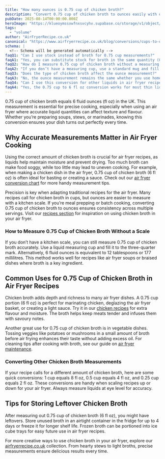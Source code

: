 ```yaml
---
title: "How many ounces is 0.75 cup of chicken broth?"
description: "Convert 0.75 cup of chicken broth to ounces easily with our simple guide. Perfect for air fryer recipes and meal prep!"
pubDate: 2025-08-14T00:00:00.000Z
heroImage: "https://klueoymssxwfnxsvcyhv.supabase.co/storage/v1/object/public/Shmucket/how-many-ounces-is-0-75-cup-of-chicken-broth.webp"
tags:
  - "volume"
author: "AirFryerRecipe.co.uk"
canonical: "https://www.airfryerrecipe.co.uk/blog/conversions/cups-to-ounces/how-many-ounces-is-0-75-cup-of-chicken-broth"
schema: |
  <!-- Schema will be generated automatically -->
faqQ1: "Can I use stock instead of broth for 0.75 cup measurements?"
faqA1: "Yes, you can substitute stock for broth in the same quantity (0.75 cup or 6 fl oz). However, stock is typically richer, so you may want to dilute it slightly with water for a milder flavour in air fryer recipes."
faqQ2: "How do I measure 0.75 cup of chicken broth without a measuring cup?"
faqA2: "If you don’t have a measuring cup, use a standard mug and fill it just over halfway (about 60% full) to approximate 0.75 cup. Alternatively, use 12 level tablespoons, as each tablespoon is 0.5 fl oz."
faqQ3: "Does the type of chicken broth affect the ounce measurement?"
faqA3: "No, the ounce measurement remains the same whether you use homemade, canned, or powdered chicken broth reconstituted with water. However, thicker broths may weigh slightly more due to higher density."
faqQ4: "Can I use this conversion for other liquids in air fryer recipes?"
faqA4: "Yes, the 0.75 cup to 6 fl oz conversion works for most thin liquids like water, milk, or oil. Thicker liquids like cream or syrup may vary slightly in weight but will have the same volume measurement."
---
```

<p>0.75 cup of chicken broth equals 6 fluid ounces (fl oz) in the UK. This measurement is essential for precise cooking, especially when using an air fryer where accurate liquid quantities can affect texture and flavour. Whether you’re preparing soups, stews, or marinades, knowing this conversion ensures your dish turns out perfectly every time.</p>  

<h2>Why Accurate Measurements Matter in Air Fryer Cooking</h2>  
<p>Using the correct amount of chicken broth is crucial for air fryer recipes, as liquids help maintain moisture and prevent drying. Too much broth can make food soggy, while too little may lead to uneven cooking. For example, when making a chicken dish in the air fryer, 0.75 cup of chicken broth (6 fl oz) is often ideal for basting or creating a sauce. Check out our <a href=https://www.airfryerrecipe.co.uk/air-fryer-conversion-chart>air fryer conversion chart</a> for more handy measurement tips.</p>  

<p>Precision is key when adapting traditional recipes for the air fryer. Many recipes call for chicken broth in cups, but ounces are easier to measure with a kitchen scale. If you’re meal prepping or batch cooking, converting 0.75 cup of chicken broth to ounces ensures consistency across multiple servings. Visit our <a href=https://www.airfryerrecipe.co.uk/recipes>recipes section</a> for inspiration on using chicken broth in your air fryer.</p>  

<h3>How to Measure 0.75 Cup of Chicken Broth Without a Scale</h3>  
<p>If you don’t have a kitchen scale, you can still measure 0.75 cup of chicken broth accurately. Use a liquid measuring cup and fill it to the three-quarter mark. Alternatively, 6 fluid ounces is equivalent to 12 tablespoons or 177 millilitres. This method works well for recipes like air fryer soups or braised dishes where broth is a key ingredient.</p>  

<h2>Common Uses for 0.75 Cup of Chicken Broth in Air Fryer Recipes</h2>  
<p>Chicken broth adds depth and richness to many air fryer dishes. A 0.75 cup portion (6 fl oz) is perfect for marinating chicken, deglazing the air fryer basket, or creating a light sauce. Try it in our <a href=https://www.airfryerrecipe.co.uk/recipe-category/chicken>chicken recipes</a> for extra flavour and moisture. The broth helps keep meats tender and infuses them with savoury notes.</p>  

<p>Another great use for 0.75 cup of chicken broth is in vegetable dishes. Tossing veggies like potatoes or mushrooms in a small amount of broth before air frying enhances their taste without adding excess oil. For cleaning tips after cooking with broth, see our guide on <a href=https://www.airfryerrecipe.co.uk/air-fryer-cleaner>air fryer maintenance</a>.</p>  

<h3>Converting Other Chicken Broth Measurements</h3>  
<p>If your recipe calls for a different amount of chicken broth, here are some quick conversions: 1 cup equals 8 fl oz, 0.5 cup equals 4 fl oz, and 0.25 cup equals 2 fl oz. These conversions are handy when scaling recipes up or down for your air fryer. Always measure liquids at eye level for accuracy.</p>  

<h2>Tips for Storing Leftover Chicken Broth</h2>  
<p>After measuring out 0.75 cup of chicken broth (6 fl oz), you might have leftovers. Store unused broth in an airtight container in the fridge for up to 4 days or freeze it for longer shelf life. Frozen broth can be portioned into ice cube trays for easy future use in air fryer recipes.</p>  

<p>For more creative ways to use chicken broth in your air fryer, explore our <a href=https://www.airfryerrecipe.co.uk>airfryerrecipe.co.uk</a> collection. From hearty stews to light broths, precise measurements ensure delicious results every time.</p>
